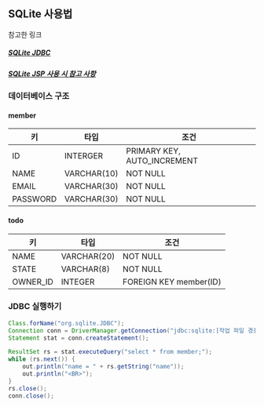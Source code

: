 ## SQLite 사용법

참고한 링크

##### [SQLite JDBC](https://velog.io/@zihoo/SQLite-JDBC)
##### [SQLite JSP 사용 시 참고 사항](https://blog.naver.com/haengro/40061270062)

### 데이터베이스 구조
#### member
| 키        | 타입          | 조건                          |
|----------|-------------|-----------------------------|
| ID       | INTERGER    | PRIMARY KEY, AUTO_INCREMENT |
| NAME     | VARCHAR(10) | NOT NULL                    |
| EMAIL    | VARCHAR(30) | NOT NULL                    |
| PASSWORD | VARCHAR(30) | NOT NULL                    |

#### todo
| 키        | 타입         | 조건                     |
|----------|------------|------------------------|
| NAME     | VARCHAR(20) | NOT NULL               |
| STATE    | VARCHAR(8) | NOT NULL               |
| OWNER_ID | INTEGER    | FOREIGN KEY member(ID) |

### JDBC 실행하기
```java
Class.forName("org.sqlite.JDBC");
Connection conn = DriverManager.getConnection("jdbc:sqlite:[작업 파일 경로]/identifier.sqlite");
Statement stat = conn.createStatement();

ResultSet rs = stat.executeQuery("select * from member;");
while (rs.next()) {
    out.println("name = " + rs.getString("name"));
    out.println("<BR>");
}
rs.close();
conn.close();
```
